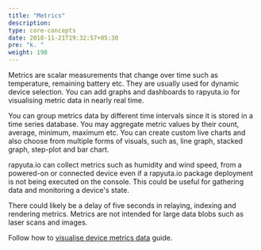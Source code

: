 ```yaml
---
title: "Metrics"
description:
type: core-concepts
date: 2018-11-21T19:32:57+05:30
pre: "k. "
weight: 198
---
```

Metrics are scalar measurements that change over time such as temperature,
remaining battery etc. They are usually used for dynamic device selection.
You can add graphs and dashboards to rapyuta.io for visualising metric data
in nearly real time.

You can group metrics data by different time intervals since it is stored in a
time series database. You may aggregate metric values by their count, average,
minimum, maximum etc. You can create custom live charts and also choose from
multiple forms of visuals, such as, line graph, stacked graph, step-plot and
bar chart.

rapyuta.io can collect metrics such as humidity and wind speed, from a
powered-on or connected device even if a rapyuta.io package deployment is not
being executed on the console. This could be useful for gathering data and
monitoring a device's state.

There could likely be a delay of five seconds in relaying, indexing and
rendering metrics. Metrics are not intended for large data blobs such as
laser scans and images.

Follow how to [visualise device metrics data](/getting-started/metrics-collection-visualisation) guide.

